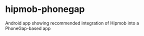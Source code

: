 hipmob-phonegap
===============

Android app showing recommended integration of Hipmob into a PhoneGap-based app